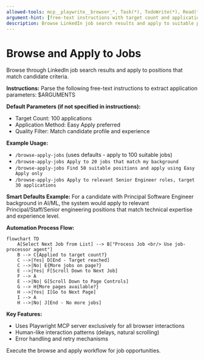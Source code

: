 ```yaml
---
allowed-tools: mcp__playwrite__browser_*, Task(*), TodoWrite(*), Read(*), Edit(*), Write(*)
argument-hint: [free-text instructions with target count and application preferences]
description: Browse LinkedIn job search results and apply to suitable positions with intelligent filtering
---
```


# Browse and Apply to Jobs

Browse through LinkedIn job search results and apply to positions that match candidate criteria.

**Instructions:** 
Parse the following free-text instructions to extract application parameters: $ARGUMENTS

**Default Parameters (if not specified in instructions):**
- Target Count: 100 applications
- Application Method: Easy Apply preferred
- Quality Filter: Match candidate profile and experience

**Example Usage:**
- `/browse-apply-jobs` (uses defaults - apply to 100 suitable jobs)
- `/browse-apply-jobs Apply to 20 jobs that match my background`
- `/browse-apply-jobs Find 50 suitable positions and apply using Easy Apply only`
- `/browse-apply-jobs Apply to relevant Senior Engineer roles, target 30 applications`

**Smart Defaults Example:**
For a candidate with Principal Software Engineer background in AI/ML, the system would apply to relevant Principal/Staff/Senior engineering positions that match technical expertise and experience level.

**Automation Process Flow:**

```mermaid
flowchart TD
    A[Select Next Job from List] --> B["Process Job <br/> Use job-processor agent"]
    B --> C{Applied to target count?}
    C -->|Yes| D[End - Target reached]
    C -->|No| E{More jobs on page?}
    E -->|Yes| F[Scroll Down to Next Job]
    F --> A
    E -->|No| G[Scroll Down to Page Controls]
    G --> H{More pages available?}
    H -->|Yes| I[Go to Next Page]
    I --> A
    H -->|No| J[End - No more jobs]
```

**Key Features:**
- Uses Playwright MCP server exclusively for all browser interactions
- Human-like interaction patterns (delays, natural scrolling)
- Error handling and retry mechanisms

Execute the browse and apply workflow for job opportunities.